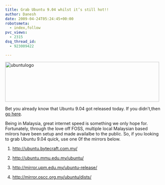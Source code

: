 ```yaml
---
title: Grab Ubuntu 9.04 whilst it’s still hot!!
author: Danesh
date: 2009-04-24T05:24:45+00:00
robotsmeta:
  - index,follow
pvc_views:
  - 2315
dsq_thread_id:
  - 923009422

---
```

<img loading="lazy" class="alignnone size-medium wp-image-1415" title="ubuntulogo" src="/wp-content/uploads/2009/04/ubuntulogo-500x130.png" alt="ubuntulogo" width="500" height="130" srcset="/wp-content/uploads/2009/04/ubuntulogo-500x130.png 500w, /wp-content/uploads/2009/04/ubuntulogo-1024x266.png 1024w, /wp-content/uploads/2009/04/ubuntulogo.png 1501w" sizes="(max-width: 500px) 100vw, 500px" />

Bet you already know that Ubuntu 9.04 got released today. If you didn&#8217;t,then [go here][1].

Being in Malaysia, great internet speed is something we only hope for. Fortunately, through the love off FOSS, multiple local Malaysian based miirors have been setup and made availalbe to the public. So, if you looking to grab Ubuntu 9.04 quick, use one 0f the mirrors below.

1. http://ubuntu.bytecraft.com.my/

2. http://ubuntu.mmu.edu.my/ubuntu/

3. http://mirror.upm.edu.my/ubuntu-release/

4. <http://mirror.oscc.org.my/ubuntu/dists/>

 [1]: http://www.ubuntu.com/